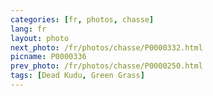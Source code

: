 ```yaml
---
categories: [fr, photos, chasse]
lang: fr
layout: photo
next_photo: /fr/photos/chasse/P0000332.html
picname: P0000336
prev_photo: /fr/photos/chasse/P0000250.html
tags: [Dead Kudu, Green Grass]
---
```

